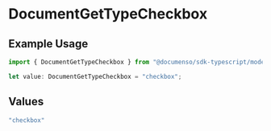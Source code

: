 # DocumentGetTypeCheckbox

## Example Usage

```typescript
import { DocumentGetTypeCheckbox } from "@documenso/sdk-typescript/models/operations";

let value: DocumentGetTypeCheckbox = "checkbox";
```

## Values

```typescript
"checkbox"
```